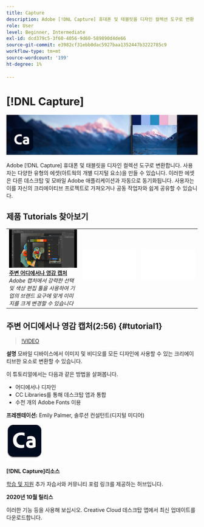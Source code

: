 ```yaml
---
title: Capture
description: Adobe [!DNL Capture] 휴대폰 및 태블릿을 디자인 컬렉션 도구로 변환
role: User
level: Beginner, Intermediate
exl-id: dcd379c5-3f60-4056-9d60-589890d4de66
source-git-commit: e3982cf31ebb0dac5927baa1352447b3222785c9
workflow-type: tm+mt
source-wordcount: '199'
ht-degree: 1%

---
```


# [!DNL Capture]

![튜토리얼 메인 이미지](../assets/Capture.jpg)

Adobe [!DNL Capture] 휴대폰 및 태블릿을 디자인 컬렉션 도구로 변환합니다. 사용자는 다양한 유형의 에셋(아트웍의 개별 디지털 요소)을 만들 수 있습니다.   이러한 에셋은 다른 데스크탑 및 모바일 Adobe 애플리케이션과 자동으로 동기화됩니다. 사용자는 이를 자신의 크리에이티브 프로젝트로 가져오거나 공동 작업자와 쉽게 공유할 수 있습니다.

## 제품 Tutorials 찾아보기

<table style="table-layout:fixed">
<tr>
 <td>
   <a href="capture.md#tutorial1">
      <img alt="주변 어디에서나 영감 캡처" src="../assets/capture_palmer_thumbnail.jpg" />
   </a>
    <div>
   <a href="capture.md#tutorial1"><strong>주변 어디에서나 영감 캡처</strong></a>
    </div>
    <em>Adobe 캡처에서 강력한 선택 및 색상 편집 툴을 사용하여 기업의 브랜드 요구에 맞게 이미지를 크게 변경할 수 있습니다</em>
    <br>
  </td>
  <td>
    <img alt="스페이서" src="../assets/Whitespacer.png" />
    <div>
    <br>
  </td>
  <td>
    <img alt="스페이서" src="../assets/Whitespacer.png" />
    <div>
    <br>
  </td>
</tr>
</table>

## 주변 어디에서나 영감 캡처(2:56) {#tutorial1}

>[!VIDEO](https://video.tv.adobe.com/v/326825?hidetitle=true)

**설명**
모바일 디바이스에서 이미지 및 비디오를 모든 디자인에 사용할 수 있는 크리에이티브한 요소로 변환할 수 있습니다.

이 튜토리얼에서는 다음과 같은 방법을 살펴봅니다.
* 어디에서나 디자인
* CC Libraries를 통해 데스크탑 앱과 통합
* 수천 개의 Adobe Fonts 이용

**프레젠테이션:**
Emily Palmer, 솔루션 컨설턴트(디지털 미디어)

![Capture 로고](../assets/ca_appicon_96.png)

**[!DNL Capture]리소스**

[학습 및 지원](https://helpx.adobe.com/mobile-apps/help/capture-faq.html) 추가 자습서와 커뮤니티 포럼 링크를 제공하는 허브입니다.

**2020년 10월 릴리스**

이러한 기능 등을 사용해 보십시오. Creative Cloud 데스크탑 앱에서 최신 업데이트를 다운로드합니다.
